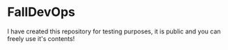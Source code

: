# FallDevOps
I have created this repository for testing purposes, it is public and you can freely use it's contents!
